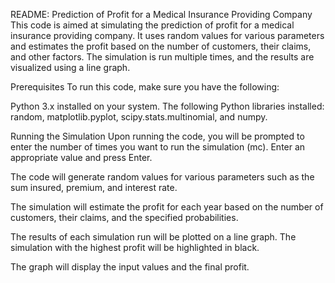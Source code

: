README: Prediction of Profit for a Medical Insurance Providing Company
This code is aimed at simulating the prediction of profit for a medical insurance providing company. It uses random values for various parameters and estimates the profit based on the number of customers, their claims, and other factors. The simulation is run multiple times, and the results are visualized using a line graph.

Prerequisites
To run this code, make sure you have the following:

Python 3.x installed on your system.
The following Python libraries installed: random, matplotlib.pyplot, scipy.stats.multinomial, and numpy.

Running the Simulation
Upon running the code, you will be prompted to enter the number of times you want to run the simulation (mc). Enter an appropriate value and press Enter.


The code will generate random values for various parameters such as the sum insured, premium, and interest rate.

The simulation will estimate the profit for each year based on the number of customers, their claims, and the specified probabilities.

The results of each simulation run will be plotted on a line graph. The simulation with the highest profit will be highlighted in black.

The graph will display the input values and the final profit.
